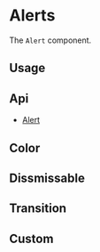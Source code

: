 # Alerts
The `Alert` component.

## Usage
<Example file="Alert/Usage" />

## Api
- [Alert](../api/alert)

## Color
<Example file="Alert/Color" />

## Dissmissable
<Example file="Alert/Dissmissable" />

## Transition
<Example file="Alert/Transition" />

## Custom
<Example file="Alert/Custom" />

